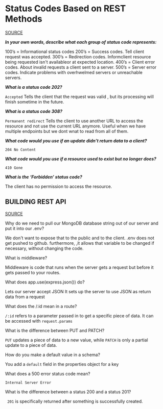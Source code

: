 # Status Codes Based on REST Methods

[SOURCE](https://www.moesif.com/blog/technical/api-design/Which-HTTP-Status-Code-To-Use-For-Every-CRUD-App/)

***In your own words, describe what each group of status code represents:***

100’s = Informational status codes
200’s = Success codes. Tell client request was accepted.
300’s = Redirection codes. Informclient resource being requested isn't availableor at expected location.
400’s = Client error codes. About invalid requests a client sent to a server.
500’s = Server error codes. Indicate problems with overhwelmed servers or unreachable servers.

***What is a status code 202?***

```Accepted``` Tells the client that the request was valid , but its processing will finish sometime in the future.

***What is a status code 308?***

```Permanent redirect``` Tells the client to use another URL to access the resource and not use the current URL anymore. Useful when we have multiple endpoints but we dont wnat to read from all of them.

***What code would you use if an update didn’t return data to a client?***

```204 No Content```

***What code would you use if a resource used to exist but no longer does?***

```410 Gone```

***What is the ‘Forbidden’ status code?***

The client has no permission to access the resource.

## BUILDING REST API

[SOURCE](https://www.youtube.com/channel/UCFbNIlppjAuEX4znoulh0Cw)

Why do we need to pull our MongoDB database string out of our server and put it into our .env?

We don't want to expose that to the public and to the client. .env does not get pushed to github. furthermore, ,it allows that variable to be changed if necessary, without changing the code.

What is middleware?

Middleware is code that runs when the server gets a request but before it gets passed to your routes.

What does app.use(express.json()) do?

Lets our server accept JSON
It sets up the server to use JSON as return data from a request

What does the /:id mean in a route?

```/:id``` refers to a parameter passed in to get a specific piece of data. It can be accessed with  ```request.params```

What is the difference between PUT and PATCH?

```PUT``` updates a piece of data to a new value, while ```PATCH``` is only a partial update to a piece of data.

How do you make a default value in a schema?

You add a ```default``` field in the properties object for a key

What does a 500 error status code mean?

```Internal Server Error```

What is the difference between a status 200 and a status 201?

``` 201``` is specifically returned after something is successfully created.
